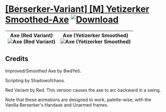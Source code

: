 # [\[Berserker-Variant\] \[M\] Yetizerker Smoothed-Axe](https://github.com/Klokinator/FE-Repo/tree/main/Battle%20Animations/Infantry%20-%20(Axe)%20Brigs,%20Pirates,%20Zerkers/%5BBerserker-Variant%5D%20%5BM%5D%20Yetizerker%20Smoothed-Axe) [![Download](https://img.shields.io/badge/Download--red?style=social&logo=github)](https://minhaskamal.github.io/DownGit/#/home?url=https://github.com/Klokinator/FE-Repo/tree/main/Battle%20Animations/Infantry%20-%20(Axe)%20Brigs,%20Pirates,%20Zerkers/%5BBerserker-Variant%5D%20%5BM%5D%20Yetizerker%20Smoothed-Axe)

| <b>Axe (Red Variant)</b><br/><img alt="Axe (Red Variant)" src="https://raw.githubusercontent.com/Klokinator/FE-Repo/main/Battle%20Animations/Infantry%20-%20(Axe)%20Brigs,%20Pirates,%20Zerkers/%5BBerserker-Variant%5D%20%5BM%5D%20Yetizerker%20Smoothed-Axe/3.%20Axe%20(Red%20Variant)/Axe.gif"/> | <b>Axe (Yetizerker Smoothed)</b><br/><img alt="Axe (Yetizerker Smoothed)" src="https://raw.githubusercontent.com/Klokinator/FE-Repo/main/Battle%20Animations/Infantry%20-%20(Axe)%20Brigs,%20Pirates,%20Zerkers/%5BBerserker-Variant%5D%20%5BM%5D%20Yetizerker%20Smoothed-Axe/3.%20Axe%20(Yetizerker%20Smoothed)/Axe.gif"/> |
| :---: | :---: |

## Credits

Improved/Smoothed Axe by BwdYeti.

Scripting by Shadowofchaos.

Red Variant by Red. This version causes the axe to arc backward in a swing.

Note that these animations are designed to work, palette-wise, with the Vanilla Berserker's Handaxe and Unarmed frames.

